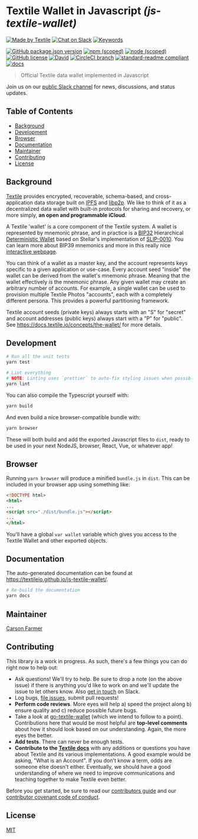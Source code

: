 # Textile Wallet in Javascript _(js-textile-wallet)_

[![Made by Textile](https://img.shields.io/badge/made%20by-Textile-informational.svg?style=popout-square)](https://textile.io)
[![Chat on Slack](https://img.shields.io/badge/slack-slack.textile.io-informational.svg?style=popout-square)](https://slack.textile.io)
[![Keywords](https://img.shields.io/github/package-json/keywords/textileio/js-textile-wallet.svg?style=popout-square)](./package.json)

[![GitHub package.json version](https://img.shields.io/github/package-json/v/textileio/js-textile-wallet.svg?style=popout-square)](./package.json)
[![npm (scoped)](https://img.shields.io/npm/v/@textile/wallet.svg?style=popout-square)](https://www.npmjs.com/package/@textile/wallet)
[![node (scoped)](https://img.shields.io/node/v/@textile/wallet.svg?style=popout-square)](https://www.npmjs.com/package/@textile/wallet)
[![GitHub license](https://img.shields.io/github/license/textileio/js-textile-wallet.svg?style=popout-square)](./LICENSE)
[![David](https://img.shields.io/david/dev/textileio/js-textile-wallet.svg)](https://david-dm.org/textileio/js-textile-wallet)
[![CircleCI branch](https://img.shields.io/circleci/project/github/textileio/js-textile-wallet/master.svg?style=popout-square)](https://circleci.com/gh/textileio/js-textile-wallet)
[![standard-readme compliant](https://img.shields.io/badge/readme%20style-standard-brightgreen.svg?style=popout-square)](https://github.com/RichardLitt/standard-readme)
[![docs](https://img.shields.io/badge/docs-master-success.svg?style=popout-square)](https://textileio.github.io/js-textile-wallet/)

> Official Textile data wallet implemented in Javascript

Join us on our [public Slack channel](https://slack.textile.io/) for news, discussions, and status updates.

## Table of Contents

- [Background](#background)
- [Development](#development)
- [Browser](#browser)
- [Documentation](#documentation)
- [Maintainer](#maintainer)
- [Contributing](#contributing)
- [License](#license)

## Background

[Textile](https://www.textile.io) provides encrypted, recoverable, schema-based, and cross-application data storage built on [IPFS](https://github.com/ipfs) and [libp2p](https://github.com/libp2p). We like to think of it as a decentralized data wallet with built-in protocols for sharing and recovery, or more simply, **an open and programmable iCloud**.

A Textile 'wallet' is a core component of the Textile system. A wallet is represented by mnemonic phrase, and in practice is a [BIP32](https://github.com/bitcoin/bips/blob/master/bip-0032.mediawiki) Hierarchical [Deterministic Wallet](https://en.bitcoin.it/wiki/Deterministic_wallet) based on Stellar's implementation of [SLIP-0010](https://github.com/satoshilabs/slips/blob/master/slip-0010.md). You can learn more about BIP39 mnemonics and more in this really nice [interactive webpage](https://iancoleman.io/bip39/).

You can think of a wallet as a master key, and the account represents keys specific to a given application or use-case. Every account seed "inside" the wallet can be derived from the wallet's mnemonic phrase. Meaning that the wallet effectively _is_ the mnemonic phrase. Any given wallet may create an arbitrary number of accounts. For example, a single wallet can be used to provision multiple Textile Photos "accounts", each with a completely different persona. This provides a powerful partitioning framework.

Textile account seeds (private keys) always starts with an "S" for "secret" and account addresses (public keys) always start with a "P" for "public". See https://docs.textile.io/concepts/the-wallet/ for more details. 

## Development

```sh
# Run all the unit tests
yarn test

# Lint everything
# NOTE: Linting uses `prettier` to auto-fix styling issues when possible
yarn lint
```

You can also compile the Typescript yourself with:

```sh
yarn build
```

And even build a nice browser-compatible bundle with:

```sh
yarn browser
```

These will both build and add the exported Javascript files to `dist`, ready to be used in your next NodeJS, browser, React, Vue, or whatever app!

## Browser

Running `yarn browser` will produce a minified `bundle.js` in `dist`. This can be included in your browser app using something like:

```html
<!DOCTYPE html>
<html>
...
<script src="./dist/bundle.js"></script>
...
</html>
```

You'll have a global `var wallet` variable which gives you access to the Textile Wallet and other exported objects.

## Documentation

The auto-generated documentation can be found at https://textileio.github.io/js-textile-wallet/.

```sh
# Re-build the documentation
yarn docs
```

## Maintainer

[Carson Farmer](https://github.com/carsonfarmer)

## Contributing

This library is a work in progress. As such, there's a few things you can do right now to help out:

  * Ask questions! We'll try to help. Be sure to drop a note (on the above issue) if there is anything you'd like to work on and we'll update the issue to let others know. Also [get in touch](https://slack.textile.io) on Slack.
  * Log bugs, [file issues](https://github.com/textileio/js-textile-wallet/issues), submit pull requests!
  * **Perform code reviews**. More eyes will help a) speed the project along b) ensure quality and c) reduce possible future bugs.
  * Take a look at [go-textile-wallet](https://github.com/textileio/go-textile-wallet) (which we intend to follow to a point). Contributions here that would be most helpful are **top-level comments** about how it should look based on our understanding. Again, the more eyes the better.
  * **Add tests**. There can never be enough tests.
  * **Contribute to the [Textile docs](https://github.com/textileio/docs)** with any additions or questions you have about Textile and its various implementations. A good example would be asking, "What is an Account". If you don't know a term, odds are someone else doesn't either. Eventually, we should have a good understanding of where we need to improve communications and teaching together to make Textile even better.

 Before you get started, be sure to read our [contributors guide](./CONTRIBUTING.md) and our [contributor covenant code of conduct](./CODE_OF_CONDUCT.md).

## License

[MIT](./LICENSE)
